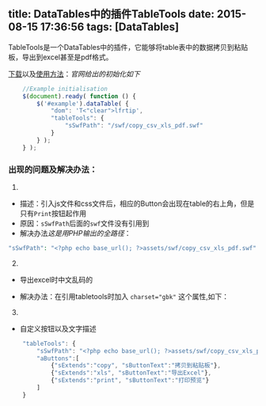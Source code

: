 title: DataTables中的插件TableTools
date: 2015-08-15 17:36:56
tags: [DataTables]
---

TableTools是一个DataTables中的插件，它能够将table表中的数据拷贝到粘贴板，导出到excel甚至是pdf格式。

[下载](https://www.datatables.net/download/packages)以及[使用方法](https://www.datatables.net/extensions/tabletools/)：*官网给出的初始化如下*

<!-- more -->

```js
	//Example initialisation
	$(document).ready( function () {
    	$('#example').dataTable( {
    	    "dom": 'T<"clear">lfrtip',
    	    "tableTools": {
    	        "sSwfPath": "/swf/copy_csv_xls_pdf.swf"
    	    }
    	} );
	} );
```

### 出现的问题及解决办法：

1.

- 描述：引入js文件和css文件后，相应的Button会出现在table的右上角，但是只有`Print`按钮起作用
- 原因：`sSwfPath`后面的`swf`文件没有引用到
- 解决办法*这是用PHP输出的全路径*：

```php
"sSwfPath": "<?php echo base_url(); ?>assets/swf/copy_csv_xls_pdf.swf"
```

2.

- 导出excel时中文乱码的
- 解决办法：在引用tabletools时加入 `charset="gbk"` 这个属性,如下：
	
	<script type="text/javascript" src="<?php echo base_url(); ?>assets/js/dataTables.tableTools.min.js" charset="gbk"></script>

3.

- 自定义按钮以及文字描述

```js
	"tableTools": {
		"sSwfPath": "<?php echo base_url(); ?>assets/swf/copy_csv_xls_pdf.swf",
		"aButtons":[
			{"sExtends":"copy", "sButtonText":"拷贝到粘贴板"},
			{"sExtends":"xls", "sButtonText":"导出Excel"},
			{"sExtends":"print", "sButtonText":"打印预览"}
		]
	}
```